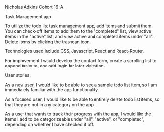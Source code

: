 Nicholas Adkins Cohort 16-A

Task Management app

To utilize the todo list task management app, add items and submit them. You can check-off items to add them to the "completed" list, view active items in the "active" list, and view active and completed items under "all". Delete items by clicking the trashcan icon.

Technologies used include CSS, Javascript, React and React-Router.

For improvement I would develop the contact form, create a scrolling list to append tasks to, and add login for later visitation.


User stories: 

As a new user, I would like to be able to see a sample todo list item, so I am immediately familiar with the app functionality.

As a focused user, I would like to be able to entirely delete todo list items, so that they are not in any category on the app.

As a user that wants to track their progress with the app, I would like the items I add to be categorizeable under "all", "active", or "completed", depending on whether I have checked it off.